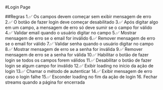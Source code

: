 #Login Page

##Regras
1.✅ Os campos devem começar sem exibir mensagem de erro
2.✅  O botão de fazer login deve começar desabilitado
3.✅ Após digitar algo em um campo, a mensagem de erro só deve sumir se o campo for válido
4.✅ Validar email quando o usuário digitar no campo
5.✅ Mostrar mensagem de erro se o email for inválido
6.✅ Remover mensagem de erro se o email for válido
7.✅ Validar senha quando o usuário digitar no campo
8.✅ Mostrar mensagem de erro se a senha for inválida
9.✅ Remover mensagem de erro se a senha for válida
10.✅ Habilitar o botão de fazer login se todos os campos forem válidos
11.✅ Desabilitar o botão de fazer login se algum campo for inválido
12.✅ Exibir loading no início da ação de login
13.✅ Chamar o método de autenticar
14.✅ Exibir mensagem de erro caso o login falhe
15.✅ Esconder loading no fim da ação de login
16. Fechar streams quando a página for encerrada

